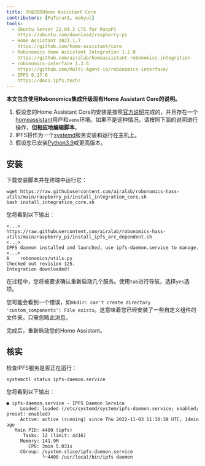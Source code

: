 ```yaml
---
title: 升级您的Home Assistant Core
contributors: [PaTara43, makyul]
tools:   
  - Ubuntu Server 22.04.2 LTS for RaspPi
    https://ubuntu.com/download/raspberry-pi
  - Home Assistant 2023.1.7
    https://github.com/home-assistant/core
  - Robonomics Home Assistant Integration 1.2.0
    https://github.com/airalab/homeassistant-robonomics-integration
  - robonomics-interface 1.3.6
    https://github.com/Multi-Agent-io/robonomics-interface/
  - IPFS 0.17.0
    https://docs.ipfs.tech/
---
```


**本文包含使用Robonomics集成升级现有Home Assistant Core的说明。**

<robo-wiki-picture src="home-assistant/ha_core.png" />

<robo-wiki-note type="warning" title="DISCLAIMER">

  1. 假设您的Home Assistant Core的安装是按照[官方说明](https://www.home-assistant.io/installation/raspberrypi#install-home-assistant-core)完成的，并且存在一个<u>homeassistant</u>用户和`venv`环境。如果不是这种情况，请按照下面的说明进行操作，**但相应地编辑脚本**。
  2. IPFS将作为一个<u>systemd</u>服务安装和运行在主机上。
  3. 假设您已安装[Python3.9](https://www.python.org/downloads/)或更高版本。

</robo-wiki-note>

## 安装

下载安装脚本并在终端中运行它：

<code-helper additionalLine="rasppi_username@rasppi_hostname">

  
```shell
wget https://raw.githubusercontent.com/airalab/robonomics-hass-utils/main/raspberry_pi/install_integration_core.sh
bash install_integration_core.sh
```

</code-helper>

您将看到以下输出：

<code-helper additionalLine="rasppi_username@rasppi_hostname">


```shell
<...>
https://raw.githubusercontent.com/airalab/robonomics-hass-utils/main/raspberry_pi/install_ipfs_arc_dependent.sh
<...>
IPFS daemon installed and launched, use ipfs-daemon.service to manage.
<...>
A    robonomics/utils.py
Checked out revision 125.
Integration downloaded!
```

</code-helper>

在过程中，您将被要求确认重新启动几个服务。使用`tab`进行导航，选择`yes`选项。
  
<robo-wiki-note type="note" title="Error: `custom_components` exists">

  您可能会看到一个错误，如`mkdir: can't create directory 'custom_components': File exists`。这意味着您已经安装了一些自定义组件的文件夹。只需忽略此消息。

</robo-wiki-note>
  
完成后，重新启动您的Home Assistant。

## 核实

检查IPFS服务是否正在运行：

<code-helper additionalLine="rasppi_username@rasppi_hostname">

```shell
systemctl status ipfs-daemon.service 
```

</code-helper>

您将看到以下输出：

<code-helper additionalLine="rasppi_username@rasppi_hostname">

```
● ipfs-daemon.service - IPFS Daemon Service
     Loaded: loaded (/etc/systemd/system/ipfs-daemon.service; enabled; preset: enabled)
     Active: active (running) since Thu 2022-11-03 11:30:39 UTC; 14min ago
   Main PID: 4400 (ipfs)
      Tasks: 12 (limit: 4416)
     Memory: 141.9M
        CPU: 3min 5.031s
     CGroup: /system.slice/ipfs-daemon.service
             └─4400 /usr/local/bin/ipfs daemon
```

</code-helper>
